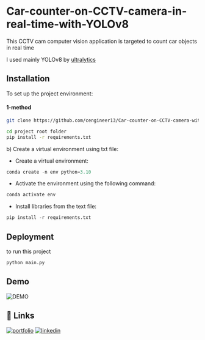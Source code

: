 
# Car-counter-on-CCTV-camera-in-real-time-with-YOLOv8

This CCTV cam computer vision application is targeted to count car objects in real time

I used mainly YOLOv8 by [ultralytics](https://github.com/ultralytics/ultralytics) 


## Installation

To set up the project environment:
#### 1-method

```bash
git clone https://github.com/cengineer13/Car-counter-on-CCTV-camera-with-YOLOv8.git

cd project root folder
pip install -r requirements.txt
```


b) Create a virtual environment using txt file:

- Create a virtual environment:

```python
conda create -n env python=3.10
```

- Activate the environment using the following command:

```python
conda activate env
```

- Install libraries from the text file:

```python
pip install -r requirements.txt
```


## Deployment

to run this project

```python 
python main.py
```


## Demo
![DEMO](car-counter-yolo.gif)




## 🔗 Links
[![portfolio](https://img.shields.io/badge/my_portfolio-000?style=for-the-badge&logo=ko-fi&logoColor=white)](http://cengineer.uz)
[![linkedin](https://img.shields.io/badge/linkedin-0A66C2?style=for-the-badge&logo=linkedin&logoColor=white)](https://www.linkedin.com/in/mcengineer13)
